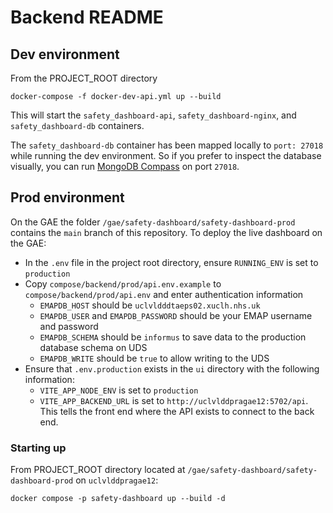 # Backend README

## Dev environment

From the PROJECT_ROOT directory

```shell script
docker-compose -f docker-dev-api.yml up --build
```

This will start the `safety_dashboard-api`, `safety_dashboard-nginx`, and `safety_dashboard-db` containers.

The `safety_dashboard-db` container has been mapped locally to `port: 27018` while running the dev environment. So if you prefer to inspect the database visually, you can run [MongoDB Compass](https://www.mongodb.com/products/tools/compass) on port `27018`.

## Prod environment

On the GAE the folder `/gae/safety-dashboard/safety-dashboard-prod` contains the `main` branch of this repository. To deploy the live dashboard on the GAE:

- In the `.env` file in the project root directory, ensure `RUNNING_ENV` is set to `production`
- Copy `compose/backend/prod/api.env.example` to `compose/backend/prod/api.env` and enter authentication information
  - `EMAPDB_HOST` should be `uclvldddtaeps02.xuclh.nhs.uk`
  - `EMAPDB_USER` and `EMAPDB_PASSWORD` should be your EMAP username and password
  - `EMAPDB_SCHEMA` should be `informus` to save data to the production database schema on UDS
  - `EMAPDB_WRITE` should be `true` to allow writing to the UDS
- Ensure that `.env.production` exists in the `ui` directory with the following information:
  - `VITE_APP_NODE_ENV` is set to `production`
  - `VITE_APP_BACKEND_URL` is set to `http://uclvlddpragae12:5702/api`. This tells the front end where the API exists to connect to the back end.

### Starting up

From PROJECT_ROOT directory located at `/gae/safety-dashboard/safety-dashboard-prod` on `uclvlddpragae12`:

```shell script
docker compose -p safety-dashboard up --build -d
```
